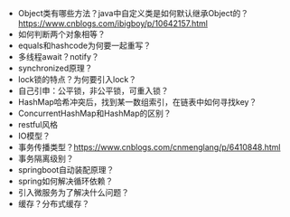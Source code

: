 - Object类有哪些方法？java中自定义类是如何默认继承Object的？https://www.cnblogs.com/ibigboy/p/10642157.html
- 如何判断两个对象相等？
- equals和hashcode为何要一起重写？
- 多线程await？notify？
- synchronized原理？
- lock锁的特点？为何要引入lock？
- 自己引申：公平锁，非公平锁，可重入锁？
- HashMap哈希冲突后，找到某一数组索引，在链表中如何寻找key？
- ConcurrentHashMap和HashMap的区别？
- restful风格
- IO模型？
- 事务传播类型？https://www.cnblogs.com/cnmenglang/p/6410848.html
- 事务隔离级别？
- springboot自动装配原理？
- spring如何解决循环依赖？
- 引入微服务为了解决什么问题？
- 缓存？分布式缓存？
